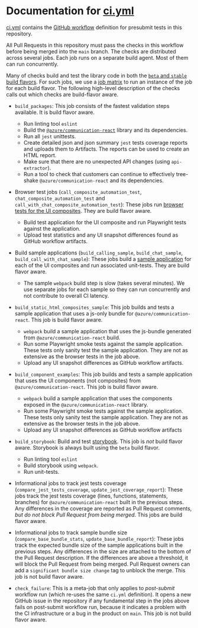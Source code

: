 # Documentation for [ci.yml](./ci.yml)

[ci.yml](./ci.yml) contains the [GitHub workflow](https://docs.github.com/en/get-started/getting-started-with-git/git-workflows) definition for presubmit tests in this repository.

All Pull Requests in this repository must pass the checks in this workflow before being merged into the `main` branch. The checks are distributed across several jobs. Each job runs on a separate build agent. Most of them can run concurrently.

Many of checks build and test the library code in both the [`beta` and `stable` build flavors](../../docs/references/beta-only-features.md). For such jobs, we use a [job matrix](https://docs.github.com/en/actions/using-jobs/using-a-matrix-for-your-jobs) to run an instance of the job for each build flavor. The following high-level description of the checks calls out which checks are build-flavor aware.

- `build_packages`: This job consists of the fastest validation steps available. It is build flavor aware.
  - Run linting tool `eslint`
  - Build the [`@azure/communication-react`](../../packages/communication-react/) library and its dependencies.
  - Run all `jest` unittests.
  - Create detailed json and json summary `jest` tests coverage reports and uploads them to Artifacts. The reports can be used to create an HTML report.
  - Make sure that there are no unexpected API changes (using `api-extractor`).
  - Run a tool to check that customers can continue to effectively tree-shake `@azure/communication-react` and its dependencies.

- Browser test jobs (`call_composite_automation_test`, `chat_composite_automation_test` and `call_with_chat_composite_automation_test`): These jobs run [browser tests for the UI composites](../../packages/react-composites/tests/README.md). They are build flavor aware.
  - Build test application for the UI composite and run Playwright tests against the application.
  - Upload test statistics and any UI snapshot differences found as GitHub workflow artifacts.

- Build sample applications (`build_calling_sample`, `build_chat_sample`, `build_call_with_chat_sample`): These jobs build a [sample application](../../samples/) for each of the UI composites and run associated unit-tests. They are build flavor aware.
  - The sample `webpack` build step is slow (takes several minutes). We use separate jobs for each sample so they can run concurrently and not contribute to overall CI latency.

- `build_static_html_composites_sample`: This job builds and tests a sample application that uses a js-only bundle for `@azure/communication-react`. This job is build flavor aware.
  - `webpack` build a sample application that uses the js-bundle generated from `@azure/communication-react` build.
  - Run some Playwright smoke tests against the sample application. These tests only sanity test the sample application. They are not as extensive as the browser tests in the job above.
  - Upload any UI snapshot differences as GitHub workflow artifacts.

- `build_component_examples`: This job builds and tests a sample application that uses the UI components (not composites) from `@azure/communication-react`. This job is build flavor aware.
  - `webpack` build a sample application that uses the components exposed in the `@azure/communication-react` library.
  - Run some Playwright smoke tests against the sample application. These tests only sanity test the sample application. They are not as extensive as the browser tests in the job above.
  - Upload any UI snapshot differences as GitHub workflow artifacts

- `build_storybook`: Build and test [storybook](../../packages/storybook8/). This job is *not* build flavor aware. Storybook is always built using the `beta` build flavor.
  - Run linting tool `eslint`
  - Build storybook using `webpack`.
  - Run unit-tests.

- Informational jobs to track jest tests coverage (`compare_jest_tests_coverage`, `update_jest_coverage_report`): These jobs track the jest tests coverage (lines, functions, statements, branches) for `@azure/communication-react` built in the previous steps. Any differences in the coverage are reported as Pull Request comments, _but do not block Pull Request from being merged_. This jobs are build flavor aware.

- Informational jobs to track sample bundle size (`compare_base_bundle_stats`, `update_base_bundle_report`): These jobs track the expected bundle size of the sample applications built in the previous steps. Any differences in the size are attached to the bottom of the Pull Request description. If the differences are above a threshold, it will block the Pull Request from being merged. Pull Request owners can add a `significant bundle size change` tag to unblock the merge. This job is not build flavor aware.

- `check_failure`: This is a meta-job that only applies to _post-submit_ workflow run (which re-uses the same `ci.yml` definition). It opens a new GitHub issue in the repository if any fundamental step in the jobs above fails on post-submit workflow run, because it indicates a problem with the CI infrastructure or a bug in the product on `main`. This job is not build flavor aware.
